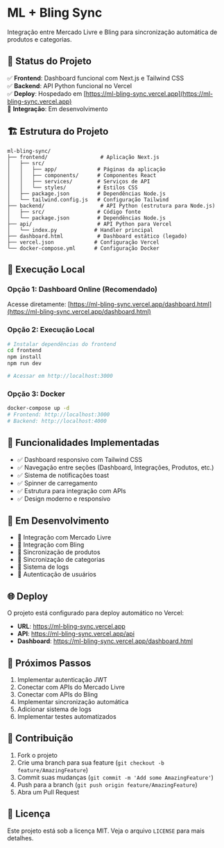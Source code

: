 # ML + Bling Sync

Integração entre Mercado Livre e Bling para sincronização automática de produtos e categorias.

## 🚀 Status do Projeto

✅ **Frontend**: Dashboard funcional com Next.js e Tailwind CSS  
✅ **Backend**: API Python funcional no Vercel  
✅ **Deploy**: Hospedado em [https://ml-bling-sync.vercel.app](https://ml-bling-sync.vercel.app)  
🔄 **Integração**: Em desenvolvimento  

## 🏗️ Estrutura do Projeto

```
ml-bling-sync/
├── frontend/                 # Aplicação Next.js
│   ├── src/
│   │   ├── app/             # Páginas da aplicação
│   │   ├── components/      # Componentes React
│   │   ├── services/        # Serviços de API
│   │   └── styles/          # Estilos CSS
│   ├── package.json         # Dependências Node.js
│   └── tailwind.config.js   # Configuração Tailwind
├── backend/                  # API Python (estrutura para Node.js)
│   ├── src/                 # Código fonte
│   └── package.json         # Dependências Node.js
├── api/                     # API Python para Vercel
│   └── index.py            # Handler principal
├── dashboard.html           # Dashboard estático (legado)
├── vercel.json             # Configuração Vercel
└── docker-compose.yml      # Configuração Docker
```

## 🚀 Execução Local

### Opção 1: Dashboard Online (Recomendado)
Acesse diretamente: [https://ml-bling-sync.vercel.app/dashboard.html](https://ml-bling-sync.vercel.app/dashboard.html)

### Opção 2: Execução Local
```bash
# Instalar dependências do frontend
cd frontend
npm install
npm run dev

# Acessar em http://localhost:3000
```

### Opção 3: Docker
```bash
docker-compose up -d
# Frontend: http://localhost:3000
# Backend: http://localhost:4000
```

## 🔧 Funcionalidades Implementadas

- ✅ Dashboard responsivo com Tailwind CSS
- ✅ Navegação entre seções (Dashboard, Integrações, Produtos, etc.)
- ✅ Sistema de notificações toast
- ✅ Spinner de carregamento
- ✅ Estrutura para integração com APIs
- ✅ Design moderno e responsivo

## 🚧 Em Desenvolvimento

- 🔄 Integração com Mercado Livre
- 🔄 Integração com Bling
- 🔄 Sincronização de produtos
- 🔄 Sincronização de categorias
- 🔄 Sistema de logs
- 🔄 Autenticação de usuários

## 🌐 Deploy

O projeto está configurado para deploy automático no Vercel:
- **URL**: https://ml-bling-sync.vercel.app
- **API**: https://ml-bling-sync.vercel.app/api
- **Dashboard**: https://ml-bling-sync.vercel.app/dashboard.html

## 📝 Próximos Passos

1. Implementar autenticação JWT
2. Conectar com APIs do Mercado Livre
3. Conectar com APIs do Bling
4. Implementar sincronização automática
5. Adicionar sistema de logs
6. Implementar testes automatizados

## 🤝 Contribuição

1. Fork o projeto
2. Crie uma branch para sua feature (`git checkout -b feature/AmazingFeature`)
3. Commit suas mudanças (`git commit -m 'Add some AmazingFeature'`)
4. Push para a branch (`git push origin feature/AmazingFeature`)
5. Abra um Pull Request

## 📄 Licença

Este projeto está sob a licença MIT. Veja o arquivo `LICENSE` para mais detalhes.

